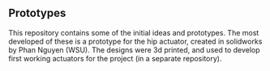 ## Prototypes

This repository contains some of the initial ideas and prototypes. The most developed of these is a prototype for the hip actuator, created in solidworks by Phan Nguyen (WSU). The designs were 3d printed, and used to develop first working actuators for the project (in a separate repository).
